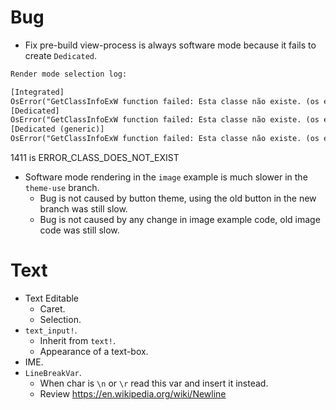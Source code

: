 # Bug

* Fix pre-build view-process is always software mode because it fails to create `Dedicated`.
```txt
Render mode selection log:

[Integrated]
OsError("GetClassInfoExW function failed: Esta classe não existe. (os error 1411)")
[Dedicated]
OsError("GetClassInfoExW function failed: Esta classe não existe. (os error 1411)")
[Dedicated (generic)]
OsError("GetClassInfoExW function failed: Esta classe não existe. (os error 1411)")

```
1411 is ERROR_CLASS_DOES_NOT_EXIST

* Software mode rendering in the `image` example is much slower in the `theme-use` branch.
    - Bug is not caused by button theme, using the old button in the new branch was still slow.
    - Bug is not caused by any change in image example code, old image code was still slow.

# Text

* Text Editable
    - Caret.
    - Selection.
* `text_input!`.
    - Inherit from `text!`.
    - Appearance of a text-box.
* IME.
* `LineBreakVar`.
    - When char is `\n` or `\r` read this var and insert it instead. 
    - Review https://en.wikipedia.org/wiki/Newline
